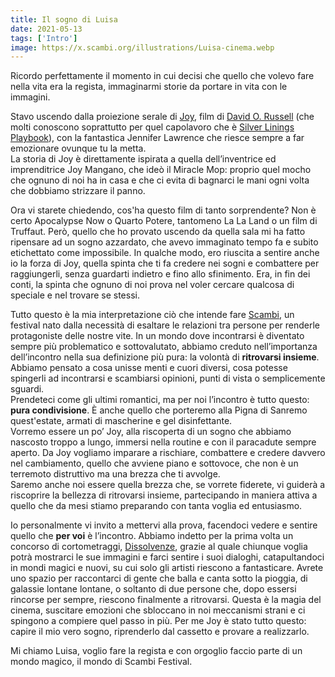 ```yaml
---
title: Il sogno di Luisa
date: 2021-05-13
tags: ['Intro']
image: https://x.scambi.org/illustrations/Luisa-cinema.webp
---
```

Ricordo perfettamente il momento in cui decisi che quello che volevo fare nella vita era la regista, immaginarmi storie da portare in vita con le immagini.

Stavo uscendo dalla proiezione serale di <a href="https://it.wikipedia.org/wiki/Joy_(film_2015)" rel="noopener noreferrer" target="_blank" title="“Joy„ su Wikipedia">Joy</a>, film di <a href="https://it.wikipedia.org/wiki/David_O._Russell" rel="noopener noreferrer" target="_blank" title="David O. Russell su Wikipedia">David O. Russell</a> (che molti conoscono soprattutto per quel capolavoro che è <a href="https://it.wikipedia.org/wiki/Il_lato_positivo_-_Silver_Linings_Playbook" rel="noopener noreferrer" target="_blank" title="“Il lato positivo„ su Wikipedia">Silver Linings Playbook</a>), con la fantastica Jennifer Lawrence che riesce sempre a far emozionare ovunque tu la metta.  
La storia di Joy è direttamente ispirata a quella dell’inventrice ed imprenditrice Joy Mangano, che ideò il Miracle Mop: proprio quel mocho che ognuno di noi ha in casa e che ci evita di bagnarci le mani ogni volta che dobbiamo strizzare il panno.

Ora vi starete chiedendo, cos'ha questo film di tanto sorprendente? Non è certo Apocalypse Now o Quarto Potere, tantomeno La La Land o un film di Truffaut. Però, quello che ho provato uscendo da quella sala mi ha fatto ripensare ad un sogno azzardato, che avevo immaginato tempo fa e subito etichettato come impossibile. In qualche modo, ero riuscita a sentire anche io la forza di Joy, quella spinta che ti fa credere nei sogni e combattere per raggiungerli, senza guardarti indietro e fino allo sfinimento. Era, in fin dei conti, la spinta che ognuno di noi prova nel voler cercare qualcosa di speciale e nel trovare se stessi.

Tutto questo è la mia interpretazione ciò che intende fare [Scambi](/ "Homepage"), un festival nato dalla necessità di esaltare le relazioni tra persone per renderle protagoniste delle nostre vite. In un mondo dove incontrarsi è diventato sempre più problematico e sottovalutato, abbiamo creduto nell’importanza dell’incontro nella sua definizione più pura: la volontà di **ritrovarsi insieme**.  
Abbiamo pensato a cosa unisse menti e cuori diversi, cosa potesse spingerli ad incontrarsi e scambiarsi opinioni, punti di vista o semplicemente sguardi.  
Prendeteci come gli ultimi romantici, ma per noi l’incontro è tutto questo: **pura condivisione**. È anche quello che porteremo alla Pigna di Sanremo quest'estate, armati di mascherine e gel disinfettante.  
Vorremo essere un po’ Joy, alla riscoperta di un sogno che abbiamo nascosto troppo a lungo, immersi nella routine e con il paracadute sempre aperto. Da Joy vogliamo imparare a rischiare, combattere e credere davvero nel cambiamento, quello che avviene piano e sottovoce, che non è un terremoto distruttivo ma una brezza che ti avvolge.  
Saremo anche noi essere quella brezza che, se vorrete fiderete, vi guiderà a riscoprire la bellezza di ritrovarsi insieme, partecipando in maniera attiva a quello che da mesi stiamo preparando con tanta voglia ed entusiasmo.

Io personalmente vi invito a mettervi alla prova, facendoci vedere e sentire quello che **per voi** è l’incontro. Abbiamo indetto per la prima volta un concorso di cortometraggi, [Dissolvenze](/dissolvenze "Il concorso di cortometraggi di Scambi"), grazie al quale chiunque voglia potrà mostrarci le sue immagini e farci sentire i suoi dialoghi, catapultandoci in mondi magici e nuovi, su cui solo gli artisti riescono a fantasticare. Avrete uno spazio per raccontarci di gente che balla e canta sotto la pioggia, di galassie lontane lontane, o soltanto di due persone che, dopo essersi rincorse per sempre, riescono finalmente a ritrovarsi. Questa è la magia del cinema, suscitare emozioni che sbloccano in noi meccanismi strani e ci spingono a compiere quel passo in più. Per me Joy è stato tutto questo: capire il mio vero sogno, riprenderlo dal cassetto e provare a realizzarlo.

Mi chiamo Luisa, voglio fare la regista e con orgoglio faccio parte di un mondo magico, il mondo di Scambi Festival.
